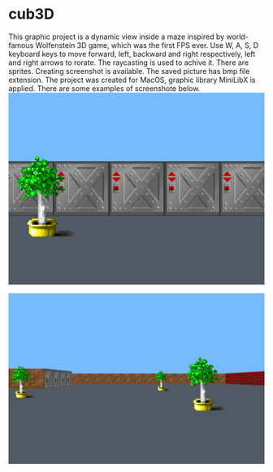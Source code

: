 # cub3D
This graphic project is a dynamic view inside a maze inspired by world-famous Wolfenstein 3D game, which was the first FPS ever. Use W, A, S, D keyboard keys to move forward, left, backward and right respectively, left and right arrows to rorate. The raycasting is used to achive it. There are sprites. Creating screenshot is available. The saved picture has bmp  file extension. The project was created for MacOS, graphic library MiniLibX is applied. 
There are some examples of screenshote below.
![alt text](https://github.com/emnikitina/cub3D/blob/main/cub3D_1.bmp)

![alt text](https://github.com/emnikitina/cub3D/blob/main/cub3D_2.bmp)
